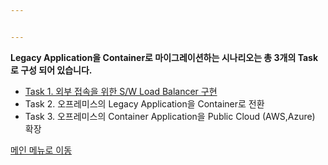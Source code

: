 ```yaml
---


---
```


<p><strong>Legacy Application을 Container로 마이그레이션하는 시나리오는 총 3개의 Task로 구성 되어 있습니다.</strong></p>
<ul>
<li><a href="https://github.com/netappkr/NDX_Handsonworkshop-/blob/master/containerization/Loadbalancer.md">Task 1. 외부 접속을 위한 S/W Load Balancer 구현</a></li>
<li>Task 2. 오프레미스의 Legacy Application을 Container로 전환</li>
<li>Task 3. 오프레미스의 Container Application을 Public Cloud (AWS,Azure) 확장</li>
</ul>
<p><a href="https://github.com/netappkr/NDX_Handsonworkshop-/">메인 메뉴로 이동</a></p>

